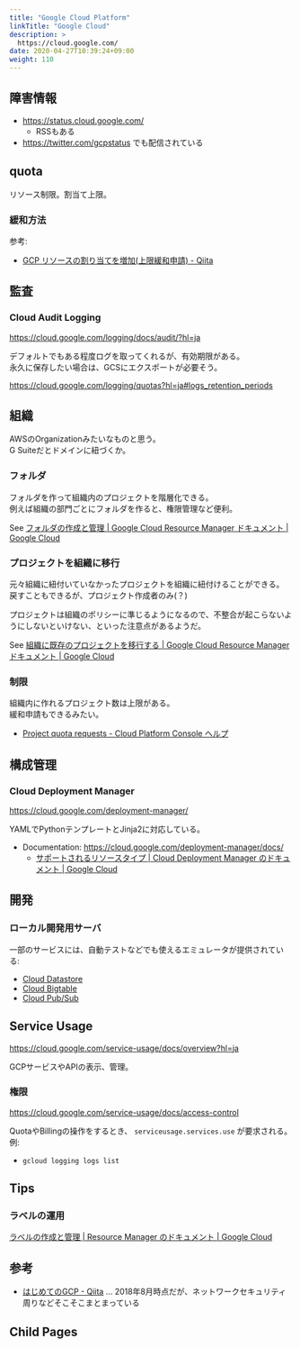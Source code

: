 ```yaml
---
title: "Google Cloud Platform"
linkTitle: "Google Cloud"
description: >
  https://cloud.google.com/
date: 2020-04-27T10:39:24+09:00
weight: 110
---
```


## 障害情報

- https://status.cloud.google.com/
  - RSSもある
- https://twitter.com/gcpstatus でも配信されている

## quota

リソース制限。割当て上限。

### 緩和方法

参考:

- [GCP リソースの割り当てを増加(上限緩和申請) - Qiita](https://qiita.com/mouse2/items/dd136453798804f99de7)


## 監査
### Cloud Audit Logging

https://cloud.google.com/logging/docs/audit/?hl=ja

デフォルトでもある程度ログを取ってくれるが、有効期限がある。  
永久に保存したい場合は、GCSにエクスポートが必要そう。

https://cloud.google.com/logging/quotas?hl=ja#logs_retention_periods


## 組織

AWSのOrganizationみたいなものと思う。  
G Suiteだとドメインに紐づくか。

### フォルダ

フォルダを作って組織内のプロジェクトを階層化できる。  
例えば組織の部門ごとにフォルダを作ると、権限管理など便利。

See [フォルダの作成と管理 | Google Cloud Resource Manager ドキュメント | Google Cloud](https://cloud.google.com/resource-manager/docs/creating-managing-folders?hl=ja "フォルダの作成と管理  |  Google Cloud Resource Manager ドキュメント  |  Google Cloud")

### プロジェクトを組織に移行

元々組織に紐付いていなかったプロジェクトを組織に紐付けることができる。  
戻すこともできるが、プロジェクト作成者のみ(？)

プロジェクトは組織のポリシーに準じるようになるので、不整合が起こらないようにしないといけない、といった注意点があるようだ。

See [組織に既存のプロジェクトを移行する | Google Cloud Resource Manager ドキュメント | Google Cloud](https://cloud.google.com/resource-manager/docs/migrating-projects-billing?hl=ja "組織に既存のプロジェクトを移行する  |  Google Cloud Resource Manager ドキュメント  |  Google Cloud")

### 制限

組織内に作れるプロジェクト数は上限がある。  
緩和申請もできるみたい。

- [Project quota requests \- Cloud Platform Console ヘルプ](https://support.google.com/cloud/answer/6330231?hl=ja)


## 構成管理
### Cloud Deployment Manager

https://cloud.google.com/deployment-manager/

YAMLでPythonテンプレートとJinja2に対応している。

- Documentation: https://cloud.google.com/deployment-manager/docs/
  - [サポートされるリソースタイプ  |  Cloud Deployment Manager のドキュメント  |  Google Cloud](https://cloud.google.com/deployment-manager/docs/configuration/supported-resource-types)


## 開発
### ローカル開発用サーバ

一部のサービスには、自動テストなどでも使えるエミュレータが提供されている:

- [Cloud Datastore](https://cloud.google.com/datastore/docs/tools/datastore-emulator)
- [Cloud Bigtable](https://cloud.google.com/bigtable/docs/emulator?hl=ja)
- [Cloud Pub/Sub](https://cloud.google.com/pubsub/docs/emulator?hl=ja)

## Service Usage

https://cloud.google.com/service-usage/docs/overview?hl=ja

GCPサービスやAPIの表示、管理。

### 権限

https://cloud.google.com/service-usage/docs/access-control

QuotaやBillingの操作をするとき、 `serviceusage.services.use` が要求される。  
例:

- `gcloud logging logs list`


## Tips
### ラベルの運用

[ラベルの作成と管理 | Resource Manager のドキュメント | Google Cloud](https://cloud.google.com/resource-manager/docs/creating-managing-labels?hl=ja)

## 参考
- [はじめてのGCP - Qiita](https://qiita.com/smallpalace/items/bc07c00d1583dbe53a79) ... 2018年8月時点だが、ネットワークセキュリティ周りなどそこそこまとまっている

## Child Pages
